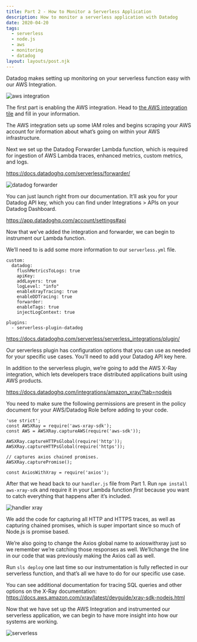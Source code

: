 ```yaml
---
title: Part 2 - How to Monitor a Serverless Application
description: How to monitor a serverless application with Datadog
date: 2020-04-20
tags:
  - serverless
  - node.js
  - aws
  - monitoring
  - datadog
layout: layouts/post.njk
---
```



Datadog makes setting up monitoring on your serverless function easy with our AWS Integration.

![aws integration](../../img/serverless_post/aws_integration.png)

The first part is enabling the AWS integration. Head to [the AWS integration tile](https://app.datadoghq.com/account/settings#integrations/amazon-web-services) and fill in your information.

The AWS integration sets up some IAM roles and begins scraping your AWS account for information about what’s going on within your AWS infrastructure.

Next we set up the Datadog Forwarder Lambda function, which is required for ingestion of AWS Lambda traces, enhanced metrics, custom metrics, and logs.

https://docs.datadoghq.com/serverless/forwarder/ 

![datadog forwarder](../../img/serverless_post/datadog_forwarder.png)

You can just launch right from our documentation. It’ll ask you for your Datadog API key, which you can find under Integrations > APIs on your Datadog Dashboard. 

https://app.datadoghq.com/account/settings#api 

Now that we’ve added the integration and forwarder, we can begin to instrument our Lambda function. 

We’ll need to is add some more information to our `serverless.yml` file.

```
custom:
  datadog:
    flushMetricsToLogs: true
    apiKey: 
    addLayers: true
    logLevel: "info"
    enableXrayTracing: true
    enableDDTracing: true
    forwarder: 
    enableTags: true
    injectLogContext: true

plugins:
  - serverless-plugin-datadog
```

https://docs.datadoghq.com/serverless/serverless_integrations/plugin/ 

Our serverless plugin has configuration options that you can use as needed for your specific use cases. You’ll need to add your Datadog API key here. 

In addition to the serverless plugin, we’re going to add the AWS X-Ray integration, which lets developers trace distributed applications built using AWS products. 

https://docs.datadoghq.com/integrations/amazon_xray/?tab=nodejs 

You need to make sure the following permissions are present in the policy document for your AWS/Datadog Role before adding to your code.

```
'use strict';
const AWSXRay = require('aws-xray-sdk');
const AWS = AWSXRay.captureAWS(require('aws-sdk'));

AWSXRay.captureHTTPsGlobal(require('http'));
AWSXRay.captureHTTPsGlobal(require('https'));

// captures axios chained promises. 
AWSXRay.capturePromise();

const AxiosWithXray = require('axios');
```

After that we head back to our `handler.js` file from Part 1. Run `npm install aws-xray-sdk` and require it in your Lambda function *first* because you want to catch everything that happens after it’s included. 

![handler xray](../../img/serverless_post/handler_xray.png)

We add the code for capturing all HTTP and HTTPS traces, as well as capturing chained promises, which is super important since so much of Node.js is promise based. 

We’re also going to change the Axios global name to axioswithxray just so we remember we’re catching those responses as well. We’llchange the line in our code that was previously making the Axios call as well.

Run `sls deploy` one last time so our instrumentation is fully reflected in our serverless function, and that’s all we have to do for our specific use case. 

You can see additional documentation for tracing SQL queries and other options on the X-Ray documentation: https://docs.aws.amazon.com/xray/latest/devguide/xray-sdk-nodejs.html

Now that we have set up the AWS Integration and instrumented our serverless application, we can begin to have more insight into how our systems are working. 

![serverless](../../img/serverless_post/serverless.png)
